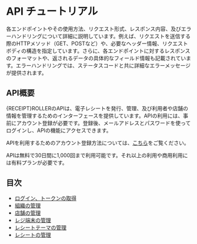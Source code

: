 # API チュートリアル

各エンドポイントやその使用方法、リクエスト形式、レスポンス内容、及びエラーハンドリングについて詳細に説明しています。例えば、リクエストを送信する際のHTTPメソッド（GET、POSTなど）や、必要なヘッダー情報、リクエストボディの構造を指定しています。さらに、各エンドポイントに対するレスポンスのフォーマットや、返されるデータの具体的なフィールド情報も記載されています。エラーハンドリングでは、ステータスコードと共に詳細なエラーメッセージが提供されます。

## API概要

{RECEIPT}ROLLERのAPIは、電子レシートを発行、管理、及び利用者や店舗の情報を管理するためのインターフェースを提供しています。APIの利用には、事前にアカウント登録が必要です。登録後、メールアドレスとパスワードを使ってログインし、APIの機能にアクセスできます。

APIを利用するためのアカウント登録方法については、[こちら](https://business.receiptroller.com/identity/account/register?culture=ja)をご覧ください。

APIは無料で30日間に1,000回まで利用可能です。それ以上の利用や商用利用には有料プランが必要です。

## 目次

- [ログイン、トークンの取得](https://github.com/Receipt-Roller/RECEIPTROLLER-Dev./blob/main/ja/Api%20Tutorial/Login001.md)
- [組織の管理](https://github.com/Receipt-Roller/RECEIPTROLLER-Dev./blob/main/ja/Api%20Tutorial/Organization001.md)
- [店舗の管理](https://github.com/Receipt-Roller/RECEIPTROLLER-Dev./blob/main/ja/Api%20Tutorial/Store001.md)
- [レジ端末の管理](https://github.com/Receipt-Roller/RECEIPTROLLER-Dev./blob/main/ja/Api%20Tutorial/Terminal001.md)
- [レシートテーマの管理](https://github.com/Receipt-Roller/RECEIPTROLLER-Dev./blob/main/ja/Api%20Tutorial/Theme001.md)
- [レシートの管理](https://github.com/Receipt-Roller/RECEIPTROLLER-Dev./blob/main/ja/Api%20Tutorial/Receipts001.md)

